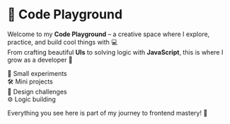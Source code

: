 # 🎯 Code Playground

Welcome to my **Code Playground** – a creative space where I explore, practice, and build cool things with 💻  
From crafting beautiful **UIs** to solving logic with **JavaScript**, this is where I grow as a developer 🚀

🧪 Small experiments  
🛠️ Mini projects  
🎨 Design challenges  
⚙️ Logic building

Everything you see here is part of my journey to frontend mastery! 🌟
